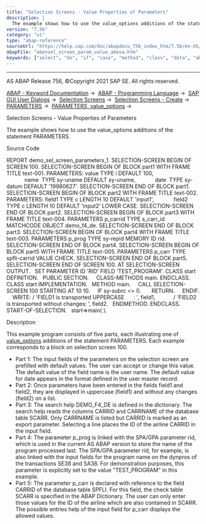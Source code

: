 ```yaml
---
title: "Selection Screens - Value Properties of Parameters"
description: |
  The example shows how to use the value_options additions of the statement PARAMETERS. Source Code REPORT demo_sel_screen_parameters_1. SELECTION-SCREEN BEGIN OF SCREEN 100. SELECTION-SCREEN BEGIN OF BLOCK part1 WITH FRAME TITLE text-001. PARAMETERS: value TYPE i DEFAULT 100, name  TYPE sy-uname
version: "7.56"
category: "ui"
type: "abap-reference"
sourceUrl: "https://help.sap.com/doc/abapdocu_756_index_htm/7.56/en-US/abensel_screen_param_value_abexa.htm"
abapFile: "abensel_screen_param_value_abexa.htm"
keywords: ["select", "do", "if", "case", "method", "class", "data", "abensel", "screen", "param", "value", "abexa"]
---
```


* * *

AS ABAP Release 756, ©Copyright 2021 SAP SE. All rights reserved.

[ABAP - Keyword Documentation](https://help.sap.com/doc/abapdocu_756_index_htm/7.56/en-US/abenabap.htm) →  [ABAP - Programming Language](https://help.sap.com/doc/abapdocu_756_index_htm/7.56/en-US/abenabap_reference.htm) →  [SAP GUI User Dialogs](https://help.sap.com/doc/abapdocu_756_index_htm/7.56/en-US/abenabap_screens.htm) →  [Selection Screens](https://help.sap.com/doc/abapdocu_756_index_htm/7.56/en-US/abenselection_screen.htm) →  [Selection Screens - Create](https://help.sap.com/doc/abapdocu_756_index_htm/7.56/en-US/abenselection_screen_create.htm) →  [PARAMETERS](https://help.sap.com/doc/abapdocu_756_index_htm/7.56/en-US/abapparameters.htm) →  [PARAMETERS, value\_options](https://help.sap.com/doc/abapdocu_756_index_htm/7.56/en-US/abapparameters_value.htm) → 

Selection Screens - Value Properties of Parameters

The example shows how to use the value\_options additions of the statement PARAMETERS.

Source Code

REPORT demo\_sel\_screen\_parameters\_1.
SELECTION-SCREEN BEGIN OF SCREEN 100.
SELECTION-SCREEN BEGIN OF BLOCK part1 WITH FRAME TITLE text-001.
PARAMETERS: value TYPE i DEFAULT 100,
            name  TYPE sy-uname DEFAULT sy-uname,
            date  TYPE sy-datum DEFAULT '19980627'.
SELECTION-SCREEN END OF BLOCK part1.
SELECTION-SCREEN BEGIN OF BLOCK part2 WITH FRAME TITLE text-002.
PARAMETERS: field1 TYPE c LENGTH 10 DEFAULT 'input1',
            field2 TYPE c LENGTH 10 DEFAULT 'input2' LOWER CASE.
SELECTION-SCREEN END OF BLOCK part2.
SELECTION-SCREEN BEGIN OF BLOCK part3 WITH FRAME TITLE text-004.
PARAMETERS p\_carrid TYPE s\_carr\_id MATCHCODE OBJECT demo\_f4\_de.
SELECTION-SCREEN END OF BLOCK part3.
SELECTION-SCREEN BEGIN OF BLOCK part4 WITH FRAME TITLE text-003.
PARAMETERS p\_prog TYPE sy-repid MEMORY ID rid.
SELECTION-SCREEN END OF BLOCK part4.
SELECTION-SCREEN BEGIN OF BLOCK part5 WITH FRAME TITLE text-005.
PARAMETERS p\_carr TYPE spfli-carrid VALUE CHECK.
SELECTION-SCREEN END OF BLOCK part5.
SELECTION-SCREEN END OF SCREEN 100.
AT SELECTION-SCREEN OUTPUT.
  SET PARAMETER ID 'RID' FIELD 'TEST\_PROGRAM'.
CLASS start DEFINITION.
  PUBLIC SECTION.
    CLASS-METHODS main.
ENDCLASS.
CLASS start IMPLEMENTATION.
  METHOD main.
    CALL SELECTION-SCREEN 100 STARTING AT 10 10.
    IF sy-subrc <> 0.
      RETURN.
    ENDIF.
    WRITE: / 'FIELD1 is transported UPPERCASE      : ', field1,
           / 'FIELD2 is transported without changes: ', field2.
  ENDMETHOD.
ENDCLASS.
START-OF-SELECTION.
  start=>main( ).

Description

This example program consists of five parts, each illustrating one of [value\_options](https://help.sap.com/doc/abapdocu_756_index_htm/7.56/en-US/abapparameters_value.htm) additions of the statement PARAMETERS. Each example corresponds to a block on selection screen 100.

-   Part 1: The input fields of the parameters on the selection screen are prefilled with default values. The user can accept or change this value. The default value of the field name is the user name. The default value for date appears in the format defined in the user master record.
-   Part 2: Once parameters have been entered in the fields field1 and field2, they are displayed in uppercase (field1) and without any changes (field2) on a list.
-   Part 3: The search help DEMO\_F4\_DE is defined in the dictionary. The search help reads the columns CARRID and CARRNAME of the database table SCARR. Only CARRNAME is listed but CARRID is marked as an export parameter. Selecting a line places the ID of the airline CARRID in the input field.
-   Part 4: The parameter p\_prog is linked with the SPA/GPA parameter rid, which is used in the current AS ABAP version to store the name of the program processed last. The SPA/GPA parameter rid, for example, is also linked with the input fields for the program name on the dynpros of the transactions SE38 and SA38. For demonstration purposes, this parameter is explicitly set to the value "TEST\_PROGRAM" in this example.
-   Part 5: The parameter p\_carr is declared with reference to the field CARRID of the database table SPFLI. For this field, the check table SCARR is specified in the ABAP Dictionary. The user can only enter those values for the ID of the airline which are also contained in SCARR. The possible entries help of the input field for p\_carr displays the allowed values.